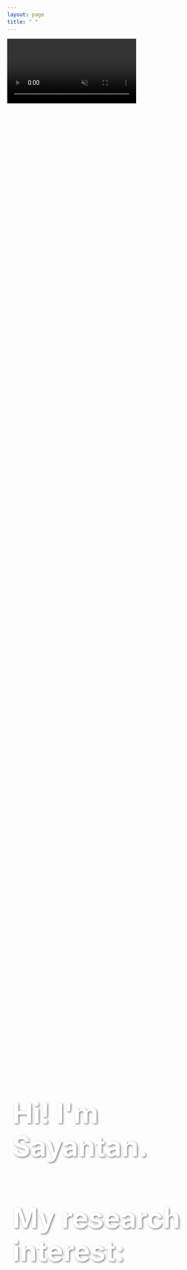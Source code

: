 ```yaml
---
layout: page
title: " "
---
```


<!DOCTYPE html>
<html>
<head>
  <title>My Page</title>
  <style>
    .video-container {
      top: 0;
      left: 0;
      height: 100vh;
      width: 100%;
      overflow: hidden;
      z-index: 1;
      margin-bottom: -5px;
    }

    .video-container video {
      object-fit: cover;
      width: 100%;
      height: 100%;
    }

    .overlay-text {
      position: absolute;
      top: 70%;
      left: 50%;
      transform: translate(-50%, -50%);
      font-size: 2rem;
      color: white;
      text-shadow: 2px 2px 4px rgba(0, 0, 0, 0.5);
    }

    .content-wrapper {
      margin-top: 100vh;
      padding: 2rem;
      margin-top: -5px;
    }

    .column.is-one-quarter {
      float: left;
      margin-right: 1rem;
    }

    .column:last-child {
      margin-bottom: 1rem;
    }

    @media screen and (max-width: 768px) {
      .column.is-one-quarter {
        float: none;
        margin-right: 0;
        margin-bottom: 1rem;
      }
    }
  </style>
</head>
<body>
  <div id="particles-js"></div>

  <div class="video-container">
    <video autoplay muted loop>
      <source src="ic10_timelapse.mp4" type="video/mp4">
      Your browser does not support the video tag.
    </video>
    <div class="overlay-text">
      <h1>Hi! I'm Sayantan.</h1>
      <h1>My research interest:</h1>
      <h1><span class="changing-word"></span></h1>
    </div>
  </div>

  <div class="content-wrapper">
    <section class="section">
      <div class="container">
        <div class="columns">
          <div class="column is-one-quarter">
            <img src="/assets/1.jpg" alt="Figure" width="100" height="200">
          </div>
          <div class="column">
            <p>
              I am a curious stargazer, eager to decipher the mysteries of the universe. Trained as a physicist, I find my solace in the heart of nature. I also have a keen interest in advanced computational techniques to make astronomy more interesting.
            </p>
          </div>
        </div>

        <p>
          I'm currently a PhD student at the Department of Physics and Applied Physics, University of Massachusetts, Lowell, MA. I also enjoy teaching undergraduate courses as a Graduate Teaching Assistant here.
        </p>

        <p>
          I'm a member of Dr. Silas Laycock's astronomy research group at LoCSST, UMass Lowell. Here you can find more information about my background, research interests, projects, and publications.
        </p>

        <p>
          For more information on any of my interests or to contact me personally, please feel free to reach out!
        </p>
      </div>
    </section>
  </div>

  <script src="particles.js"></script>
  <script>
    particlesJS.load('particles-js', 'particles.json', function() {
      console.log('particles.js loaded');
    });
  </script>

  <script>
    // JavaScript to change the last word in the overlay text
    document.addEventListener("DOMContentLoaded", function() {
      var changingWord = document.querySelector(".changing-word");
      var words = ["Astronomy", "Astrophysics", "Space Exploration"];
      var index = 0;

      setInterval(function() {
        changingWord.textContent = words[index];
        index = (index + 1) % words.length;
      }, 2000);
    });
  </script>
</body>
</html>


